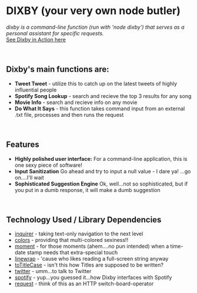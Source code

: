 # DIXBY (your very own node butler)

*dixby is a command-line function (run with 'node dixby') that serves as a personal assistant for specific requests.*
<br>
[See Dixby in Action here](img/Dixby-in-action.jpg)
 
 <br>
 
## Dixby's main functions are: 
  * **Tweet Tweet** - utilize this to catch up on the latest tweets of highly influential people
  * **Spotify Song Lookup**  - search and recieve the top 3 results for any song
  * **Movie Info** - search and recieve info on any movie
  * **Do What It Says** - this function takes command input from an external .txt file, processes and then runs the request
 
 <br>
 
 ## Features
  * **Highly polished user interface:** For a command-line application, this is one sexy piece of software!
  * **Input Sanitization** Go ahead and try to input a null value - I dare ya! ...go on....I'll wait
  * **Sophisticated Suggestion Engine** Ok, well...not so sophisticated, but if you put in a dumb response, it will make a dumb suggestion
 
 <br>
 
 ## Technology Used / Library Dependencies
  * [inquirer](https://www.npmjs.com/package/inquirer) - taking text-only navigation to the next level
  * [colors](https://www.npmjs.com/package/colors) - providing that multi-colored sexiness!!
  * [moment](https://www.npmjs.com/package/moment) - for those moments (ahem....no pun intended) when a time-date stamp needs that extra-special touch
  * [linewrap](https://www.npmjs.com/package/linewrap) - 'cause who likes reading a full-screen string anyway
  * [toTitleCase](https://www.npmjs.com/package/titlecase) - isn't this how Titles are supposed to be written?
  * [twitter](https://www.npmjs.com/package/twitter) - umm...to talk to Twitter
  * [spotify](https://www.npmjs.com/package/spotify) - yup...you guessed it...how Dixby interfaces with Spotify
  * [request](https://www.npmjs.com/package/request) - think of this as an HTTP switch-board-operator
  
